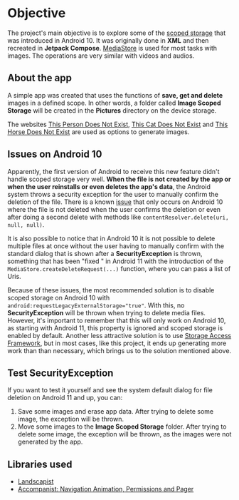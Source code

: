 # Objective

The project's main objective is to explore some of the [scoped storage](https://source.android.com/docs/core/storage/scoped) that was introduced in Android 10. It was originally done in **XML** and then recreated in **Jetpack Compose**. [MediaStore](https://developer.android.com/reference/android/provider/MediaStore) is used for most tasks with images. The operations are very similar with videos and audios.

## About the app

A simple app was created that uses the functions of **save, get and delete** images in a defined scope. In other words, a folder called **Image Scoped Storage** will be created in the **Pictures** directory on the device storage.

The websites [This Person Does Not Exist](https://thispersondoesnotexist.com), [This Cat Does Not Exist](https://thiscatdoesnotexist.com) and [This Horse Does Not Exist](https://thishorsedoesnotexist.com) are used as options to generate images.

## Issues on Android 10

Apparently, the first version of Android to receive this new feature didn't handle scoped storage very well. **When the file is not created by the app or when the user reinstalls or even deletes the app's data**, the Android system throws a security exception for the user to manually confirm the deletion of the file. There is a known [issue](https://github.com/jsericksk/ImageScopedStorage/issues/1) that only occurs on Android 10 where the file is not deleted when the user confirms the deletion or even after doing a second delete with methods like ```contentResolver.delete(uri, null, null)```.

It is also possible to notice that in Android 10 it is not possible to delete multiple files at once without the user having to manually confirm with the standard dialog that is shown after a **SecurityException** is thrown, something that has been "fixed " in Android 11 with the introduction of the ```MediaStore.createDeleteRequest(...)``` function, where you can pass a list of Uris.

Because of these issues, the most recommended solution is to disable scoped storage on Android 10 with ```android:requestLegacyExternalStorage="true"```. With this, no **SecurityException** will be thrown when trying to delete media files. However, it's important to remember that this will only work on Android 10, as starting with Android 11, this property is ignored and scoped storage is enabled by default.
Another less attractive solution is to use [Storage Access Framework](https://developer.android.com/guide/topics/providers/document-provider), but in most cases, like this project, it ends up generating more work than than necessary, which brings us to the solution mentioned above.

## Test SecurityException

If you want to test it yourself and see the system default dialog for file deletion on Android 11 and up, you can:
1. Save some images and erase app data. After trying to delete some image, the exception will be thrown.
2. Move some images to the **Image Scoped Storage** folder. After trying to delete some image, the exception will be thrown, as the images were not generated by the app.

## Libraries used

- [Landscapist](https://github.com/skydoves/landscapist)
- [Accompanist: Navigation Animation, Permissions and Pager](https://github.com/google/accompanist)

